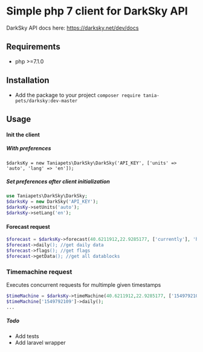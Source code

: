 # Simple php 7 client for DarkSky API

DarkSky API docs here: https://darksky.net/dev/docs

## Requirements
- php >=7.1.0

## Installation
- Add the package to your project
```composer require tania-pets/darksky:dev-master ```

## Usage

#### Init the client

##### With preferences
```$darksKy = new Taniapets\DarkSky\DarkSky('API_KEY', ['units' => 'auto', 'lang' => 'en']);```
##### Set preferences after client initialization
```php
use Taniapets\DarkSky\DarkSky;
$darksKy = new DarkSky('API_KEY');
$darksKy->setUnits('auto');
$darksKy->setLang('en');
```

#### Forecast request
```php
$forecast = $darksKy->forecast(40.6211912,22.9285177, ['currently'], 'hourly');```
$forecast->daily(); //get daily data
$forecast->flags(); //get flags
$forecast->getData(); //get all datablocks
```
### Timemachine request
 Executes concurrent requests for multimple given timestamps
```php
$timeMachine = $darksKy->timeMachine(40.6211912,22.9285177, ['1549792109','1549292798'], ['currently']);
$timeMachine['1549792109']->daily();
...
```

##### Todo
- Add tests
- Add laravel wrapper
